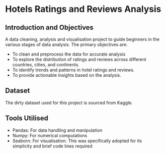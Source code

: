 # Hotels Ratings and Reviews Analysis

## Introduction and Objectives
A data cleaning, analysis and visualisation project to guide beginners in the various stages of data analysis. The primary objectives are:
- To clean and preprocess the data for accurate analysis
- To explore the distribution of ratings and reviews across different countries, cities, and continents.
- To identify trends and patterns in hotel ratings and reviews.
- To provide actionable insights based on the analysis.

## Dataset
The dirty dataset used for this project is sourced from Kaggle.

## Tools Utilised
- Pandas: For data handling and manipulation
- Numpy: For numerical computations
- Seaborn: For visualisation. This was specifically adopted for its simplicity and brief code lines required

